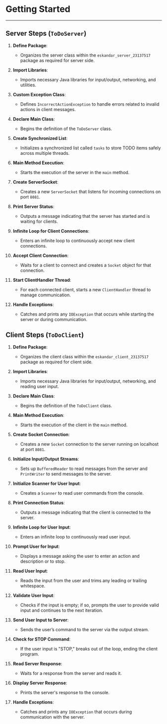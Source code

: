 # Getting Started 
------------------

## Server Steps (`ToDoServer`)

1. **Define Package**: 
   - Organizes the server class within the `eskandar_server_23137517` package as required for server side.

2. **Import Libraries**: 
   - Imports necessary Java libraries for input/output, networking, and utilities.

3. **Custom Exception Class**: 
   - Defines `IncorrectActionException` to handle errors related to invalid actions in client messages.

4. **Declare Main Class**: 
   - Begins the definition of the `ToDoServer` class.

5. **Create Synchronized List**:
   - Initializes a synchronized list called `tasks` to store TODO items safely across multiple threads.

6. **Main Method Execution**:
   - Starts the execution of the server in the `main` method.

7. **Create ServerSocket**:
   - Creates a new `ServerSocket` that listens for incoming connections on port `8081`.

8. **Print Server Status**:
   - Outputs a message indicating that the server has started and is waiting for clients.

9. **Infinite Loop for Client Connections**:
   - Enters an infinite loop to continuously accept new client connections.

10. **Accept Client Connection**:
    - Waits for a client to connect and creates a `Socket` object for that connection.

11. **Start ClientHandler Thread**:
    - For each connected client, starts a new `ClientHandler` thread to manage communication.

12. **Handle Exceptions**:
    - Catches and prints any `IOException` that occurs while starting the server or during communication.

## Client Steps (`ToDoClient`)

1. **Define Package**:
   - Organizes the client class within the `eskandar_client_23137517` package as required for client side.

2. **Import Libraries**:
   - Imports necessary Java libraries for input/output, networking, and reading user input.

3. **Declare Main Class**:
   - Begins the definition of the `ToDoClient` class.

4. **Main Method Execution**:
   - Starts the execution of the client in the `main` method.

5. **Create Socket Connection**:
   - Creates a new `Socket` connection to the server running on localhost at port `8081`.

6. **Initialize Input/Output Streams**:
   - Sets up `BufferedReader` to read messages from the server and `PrintWriter` to send messages to the server.

7. **Initialize Scanner for User Input**:
   - Creates a `Scanner` to read user commands from the console.

8. **Print Connection Status**:
   - Outputs a message indicating that the client is connected to the server.

9. **Infinite Loop for User Input**:
   - Enters an infinite loop to continuously read user input.

10. **Prompt User for Input**:
    - Displays a message asking the user to enter an action and description or to stop.

11. **Read User Input**:
    - Reads the input from the user and trims any leading or trailing whitespace.

12. **Validate User Input**:
    - Checks if the input is empty; if so, prompts the user to provide valid input and continues to the next iteration.

13. **Send User Input to Server**:
    - Sends the user’s command to the server via the output stream.

14. **Check for STOP Command**:
    - If the user input is "STOP," breaks out of the loop, ending the client program.

15. **Read Server Response**:
    - Waits for a response from the server and reads it.

16. **Display Server Response**:
    - Prints the server's response to the console.

17. **Handle Exceptions**:
    - Catches and prints any `IOException` that occurs during communication with the server.